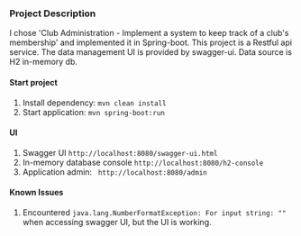### Project Description
I chose 'Club Administration - Implement a system to keep track of a club's membership' and implemented it in Spring-boot.
This project is a Restful api service. The data management UI is provided by swagger-ui. Data source is H2 in-memory db.

#### Start project
1. Install dependency: ```mvn clean install```
2. Start application: ```mvn spring-boot:run```


#### UI
1. Swagger UI ```http://localhost:8080/swagger-ui.html```
2. In-memory database console ```http://localhost:8080/h2-console```
3. Application admin: ``` http://localhost:8080/admin```

#### Known Issues
1. Encountered ```java.lang.NumberFormatException: For input string: ""``` when accessing swagger UI, but the UI is working.